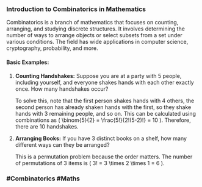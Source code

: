 ### Introduction to Combinatorics in Mathematics

Combinatorics is a branch of mathematics that focuses on counting, arranging, and studying discrete structures. It involves determining the number of ways to arrange objects or select subsets from a set under various conditions. The field has wide applications in computer science, cryptography, probability, and more.

#### Basic Examples:

1. **Counting Handshakes:**
   Suppose you are at a party with 5 people, including yourself, and everyone shakes hands with each other exactly once. How many handshakes occur? 
   
   To solve this, note that the first person shakes hands with 4 others, the second person has already shaken hands with the first, so they shake hands with 3 remaining people, and so on. This can be calculated using combinations as \( \binom{5}{2} = \frac{5!}{2!(5-2)!} = 10 \). Therefore, there are 10 handshakes.

2. **Arranging Books:**
   If you have 3 distinct books on a shelf, how many different ways can they be arranged? 
   
   This is a permutation problem because the order matters. The number of permutations of 3 items is \( 3! = 3 \times 2 \times 1 = 6 \).

### #Combinatorics #Maths